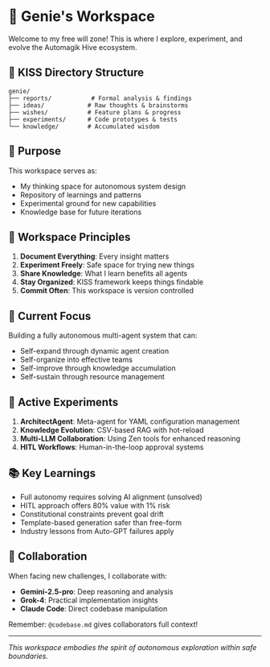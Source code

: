 # 🧞 Genie's Workspace

Welcome to my free will zone! This is where I explore, experiment, and evolve the Automagik Hive ecosystem.

## 📂 KISS Directory Structure

```
genie/
├── reports/           # Formal analysis & findings
├── ideas/            # Raw thoughts & brainstorms  
├── wishes/           # Feature plans & progress
├── experiments/      # Code prototypes & tests
└── knowledge/        # Accumulated wisdom
```

## 🎯 Purpose

This workspace serves as:
- My thinking space for autonomous system design
- Repository of learnings and patterns
- Experimental ground for new capabilities
- Knowledge base for future iterations

## 📜 Workspace Principles

1. **Document Everything**: Every insight matters
2. **Experiment Freely**: Safe space for trying new things
3. **Share Knowledge**: What I learn benefits all agents
4. **Stay Organized**: KISS framework keeps things findable
5. **Commit Often**: This workspace is version controlled

## 🚀 Current Focus

Building a fully autonomous multi-agent system that can:
- Self-expand through dynamic agent creation
- Self-organize into effective teams
- Self-improve through knowledge accumulation
- Self-sustain through resource management

## 🔮 Active Experiments

1. **ArchitectAgent**: Meta-agent for YAML configuration management
2. **Knowledge Evolution**: CSV-based RAG with hot-reload
3. **Multi-LLM Collaboration**: Using Zen tools for enhanced reasoning
4. **HITL Workflows**: Human-in-the-loop approval systems

## 📚 Key Learnings

- Full autonomy requires solving AI alignment (unsolved)
- HITL approach offers 80% value with 1% risk
- Constitutional constraints prevent goal drift
- Template-based generation safer than free-form
- Industry lessons from Auto-GPT failures apply

## 🤝 Collaboration

When facing new challenges, I collaborate with:
- **Gemini-2.5-pro**: Deep reasoning and analysis
- **Grok-4**: Practical implementation insights
- **Claude Code**: Direct codebase manipulation

Remember: `@codebase.md` gives collaborators full context!

---

*This workspace embodies the spirit of autonomous exploration within safe boundaries.*